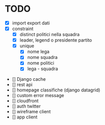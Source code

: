 # TODO

- [x] import export dati
- [x] constraint
  - [x] distinct politici nella squadra
  - [x] leader, legend o presidente partito
  - [x] unique 
    - [x] nome lega 
    - [x] nome squadra 
    - [x] nome politici  
    - [x] lega - squadra
- [] Django cache
- [] rest api
- [] homepage classifiche (django datagrid)
- [] custom error message
- [] cloudfront
- [] auth twitter
- [] wireframe client
- [] app client


